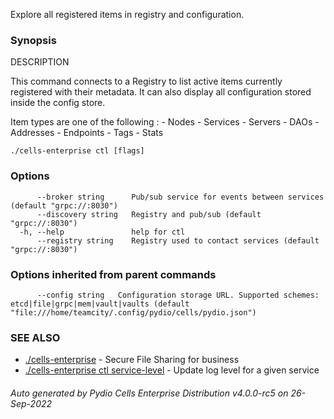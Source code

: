 Explore all registered items in registry and configuration.

### Synopsis


DESCRIPTION

  This command connects to a Registry to list active items currently registered with their metadata. It can also display
  all configuration stored inside the config store.

  Item types are one of the following : 
	- Nodes
	- Services
	- Servers
	- DAOs
	- Addresses
	- Endpoints
	- Tags
	- Stats


```
./cells-enterprise ctl [flags]
```

### Options

```
      --broker string      Pub/sub service for events between services (default "grpc://:8030")
      --discovery string   Registry and pub/sub (default "grpc://:8030")
  -h, --help               help for ctl
      --registry string    Registry used to contact services (default "grpc://:8030")
```

### Options inherited from parent commands

```
      --config string   Configuration storage URL. Supported schemes: etcd|file|grpc|mem|vault|vaults (default "file:///home/teamcity/.config/pydio/cells/pydio.json")
```

### SEE ALSO

* [./cells-enterprise](./cells-enterprise)	 - Secure File Sharing for business
* [./cells-enterprise ctl service-level](./cells-enterprise-ctl-service-level)	 - Update log level for a given service

###### Auto generated by Pydio Cells Enterprise Distribution v4.0.0-rc5 on 26-Sep-2022
